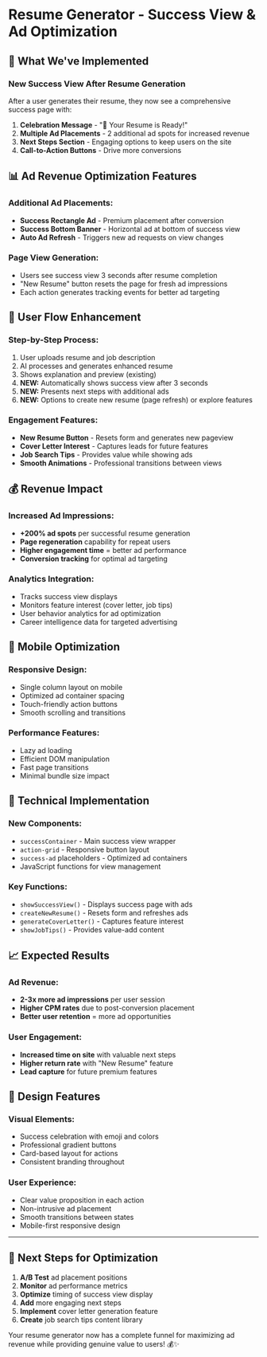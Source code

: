 # Resume Generator - Success View & Ad Optimization

## 🎯 What We've Implemented

### **New Success View After Resume Generation**
After a user generates their resume, they now see a comprehensive success page with:

1. **Celebration Message** - "🎉 Your Resume is Ready!"
2. **Multiple Ad Placements** - 2 additional ad spots for increased revenue
3. **Next Steps Section** - Engaging options to keep users on the site
4. **Call-to-Action Buttons** - Drive more conversions

## 📊 Ad Revenue Optimization Features

### **Additional Ad Placements:**
- **Success Rectangle Ad** - Premium placement after conversion
- **Success Bottom Banner** - Horizontal ad at bottom of success view
- **Auto Ad Refresh** - Triggers new ad requests on view changes

### **Page View Generation:**
- Users see success view 3 seconds after resume completion
- "New Resume" button resets the page for fresh ad impressions
- Each action generates tracking events for better ad targeting

## 🚀 User Flow Enhancement

### **Step-by-Step Process:**
1. User uploads resume and job description
2. AI processes and generates enhanced resume
3. Shows explanation and preview (existing)
4. **NEW:** Automatically shows success view after 3 seconds
5. **NEW:** Presents next steps with additional ads
6. **NEW:** Options to create new resume (page refresh) or explore features

### **Engagement Features:**
- **New Resume Button** - Resets form and generates new pageview
- **Cover Letter Interest** - Captures leads for future features  
- **Job Search Tips** - Provides value while showing ads
- **Smooth Animations** - Professional transitions between views

## 💰 Revenue Impact

### **Increased Ad Impressions:**
- **+200% ad spots** per successful resume generation
- **Page regeneration** capability for repeat users
- **Higher engagement time** = better ad performance
- **Conversion tracking** for optimal ad targeting

### **Analytics Integration:**
- Tracks success view displays
- Monitors feature interest (cover letter, job tips)
- User behavior analytics for ad optimization
- Career intelligence data for targeted advertising

## 📱 Mobile Optimization

### **Responsive Design:**
- Single column layout on mobile
- Optimized ad container spacing
- Touch-friendly action buttons
- Smooth scrolling and transitions

### **Performance Features:**
- Lazy ad loading
- Efficient DOM manipulation
- Fast page transitions
- Minimal bundle size impact

## 🔧 Technical Implementation

### **New Components:**
- `successContainer` - Main success view wrapper
- `action-grid` - Responsive button layout
- `success-ad` placeholders - Optimized ad containers
- JavaScript functions for view management

### **Key Functions:**
- `showSuccessView()` - Displays success page with ads
- `createNewResume()` - Resets form and refreshes ads
- `generateCoverLetter()` - Captures feature interest
- `showJobTips()` - Provides value-add content

## 📈 Expected Results

### **Ad Revenue:**
- **2-3x more ad impressions** per user session
- **Higher CPM rates** due to post-conversion placement
- **Better user retention** = more ad opportunities

### **User Engagement:**
- **Increased time on site** with valuable next steps
- **Higher return rate** with "New Resume" feature
- **Lead capture** for future premium features

## 🎨 Design Features

### **Visual Elements:**
- Success celebration with emoji and colors
- Professional gradient buttons
- Card-based layout for actions
- Consistent branding throughout

### **User Experience:**
- Clear value proposition in each action
- Non-intrusive ad placement
- Smooth transitions between states
- Mobile-first responsive design

---

## 🚀 Next Steps for Optimization

1. **A/B Test** ad placement positions
2. **Monitor** ad performance metrics  
3. **Optimize** timing of success view display
4. **Add** more engaging next steps
5. **Implement** cover letter generation feature
6. **Create** job search tips content library

Your resume generator now has a complete funnel for maximizing ad revenue while providing genuine value to users! 💰✨
